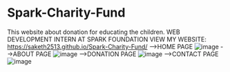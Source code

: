 # Spark-Charity-Fund
This website about donation for educating the children.
WEB DEVELOPMENT INTERN AT SPARK FOUNDATION 
VIEW MY WEBSITE: https://saketh2513.github.io/Spark-Charity-Fund/
-->HOME PAGE
![image](https://user-images.githubusercontent.com/69966483/137531546-43eb5157-1aab-4ded-9514-5cd9e1b5212a.png)
-->ABOUT PAGE
![image](https://user-images.githubusercontent.com/69966483/137531770-a190e512-f513-4276-8488-c739a25d8f9c.png)
-->DONATION PAGE
![image](https://user-images.githubusercontent.com/69966483/137531854-bba18558-1c91-48cb-ab37-f9e46d06ce14.png)
-->CONTACT PAGE
![image](https://user-images.githubusercontent.com/69966483/137531918-e1422e71-1df7-4e3d-8d50-2406138d3d14.png)

